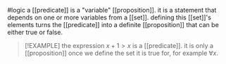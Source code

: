 #logic 
a [[predicate]] is a "variable" [[proposition]]. it is a statement that depends on one or more variables from a [[set]].
defining this [[set]]'s elements turns the [[predicate]] into a definite [[proposition]] that can be either true or false.

> [!EXAMPLE]
> the expression $x+1>x$ is a [[predicate]]. it is only a [[proposition]] once we define the set it is true for, for example $\forall x$.